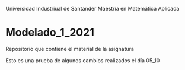 Universidad Industriual de Santander
Maestría en Matemática Aplicada

# Modelado\_1_2021

Repositorio que contiene el material de la asignatura

Esto es una prueba de algunos cambios realizados el día 05_10

